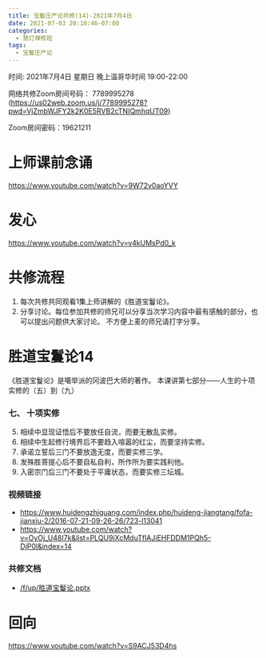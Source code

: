 ```yaml
---
title: 宝鬘庄严论共修(14)-2021年7月4日
date: 2021-07-03 20:10:46-07:00
categories:
  - 慧灯禅修班
tags:
  - 宝鬘庄严论
---
```


<!--StartFragment-->
时间: 2021年7月4日 星期日 晚上温哥华时间 19:00-22:00

网络共修Zoom房间号码： 7789995278 (<https://us02web.zoom.us/j/7789995278?pwd=VjZmbWJFY2k2K0E5RVB2cTNIQmhqUT09>)

Zoom房间密码：19621211

# 上师课前念诵

<https://www.youtube.com/watch?v=9W72v0aoYVY>

# 发心

<https://www.youtube.com/watch?v=v4kUMsPd0_k>

# 共修流程

1. 每次共修共同观看1集上师讲解的《胜道宝鬘论》。
2. 分享讨论。每位参加共修的师兄可以分享当次学习内容中最有感触的部分，也可以提出问题供大家讨论。 不方便上麦的师兄请打字分享。

# 胜道宝鬘论14

《胜道宝鬘论》是噶举派的冈波巴大师的著作。 本课讲第七部分——人生的十项实修的（五）到（九）


### 七、 十项实修

5. 相续中显现证悟后不要放任自流，而要无散乱实修。
6. 相续中生起修行境界后不要趋入喧嚣的红尘，而要坚持实修。
7. 承诺立誓后三门不要放逸无度，而要实修三学。
8. 发殊胜菩提心后不要自私自利，所作所为要实践利他。
9. 入密宗门后三门不要处于平庸状态，而要实修三坛城。


### 视频链接

* <https://www.huidengzhiguang.com/index.php/huideng-jiangtang/fofa-jianxiu-2/2016-07-21-09-26-26/723-l13041>
* <https://www.youtube.com/watch?v=OyOj_U48I7k&list=PLQU9iXcMduTflAJiEHFDDM1PQh5-DjP0l&index=14>

### 共修文档

* [/f/up/胜道宝鬘论.pptx](http://huidengchanxiu.net/hdv/f/up/%E8%83%9C%E9%81%93%E5%AE%9D%E9%AC%98%E8%AE%BA.pptx)


# 回向

<https://www.youtube.com/watch?v=S9ACJ53D4hs>

<!--EndFragment-->

